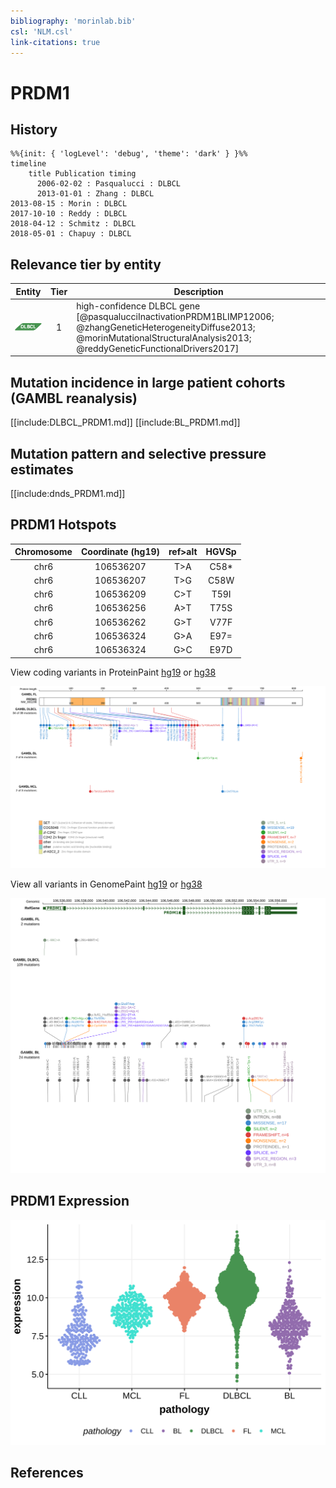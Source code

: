 ```yaml
---
bibliography: 'morinlab.bib'
csl: 'NLM.csl'
link-citations: true
---
```

# PRDM1

## History
```mermaid
%%{init: { 'logLevel': 'debug', 'theme': 'dark' } }%%
timeline
    title Publication timing
      2006-02-02 : Pasqualucci : DLBCL
      2013-01-01 : Zhang : DLBCL
2013-08-15 : Morin : DLBCL
2017-10-10 : Reddy : DLBCL
2018-04-12 : Schmitz : DLBCL
2018-05-01 : Chapuy : DLBCL
```

## Relevance tier by entity

|Entity|Tier|Description                           |
|:------:|:----:|--------------------------------------|
|![DLBCL](images/icons/DLBCL_tier1.png) |1   |high-confidence DLBCL gene            [@pasqualucciInactivationPRDM1BLIMP12006; @zhangGeneticHeterogeneityDiffuse2013; @morinMutationalStructuralAnalysis2013; @reddyGeneticFunctionalDrivers2017]|

## Mutation incidence in large patient cohorts (GAMBL reanalysis)

[[include:DLBCL_PRDM1.md]]
[[include:BL_PRDM1.md]]

## Mutation pattern and selective pressure estimates

[[include:dnds_PRDM1.md]]

## PRDM1 Hotspots

| Chromosome |Coordinate (hg19) | ref>alt | HGVSp | 
 | :---:| :---: | :--: | :---: |
| chr6 | 106536207 | T>A | C58* |
| chr6 | 106536207 | T>G | C58W |
| chr6 | 106536209 | C>T | T59I |
| chr6 | 106536256 | A>T | T75S |
| chr6 | 106536262 | G>T | V77F |
| chr6 | 106536324 | G>A | E97= |
| chr6 | 106536324 | G>C | E97D |

View coding variants in ProteinPaint [hg19](https://morinlab.github.io/LLMPP/GAMBL/PRDM1_protein.html)  or [hg38](https://morinlab.github.io/LLMPP/GAMBL/PRDM1_protein_hg38.html)

![](images/proteinpaint/PRDM1_NM_001198.svg)

View all variants in GenomePaint [hg19](https://morinlab.github.io/LLMPP/GAMBL/PRDM1.html)  or [hg38](https://morinlab.github.io/LLMPP/GAMBL/PRDM1_hg38.html)

![](images/proteinpaint/PRDM1.svg)

## PRDM1 Expression
![](images/gene_expression/PRDM1_by_pathology.svg)
<!-- ORIGIN: pasqualucciInactivationPRDM1BLIMP12006 -->
<!-- DLBCL: pasqualucciInactivationPRDM1BLIMP12006a -->
<!-- BL: 2 -->

## References

